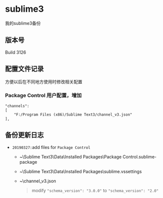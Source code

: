 # sublime3
我的sublime3备份

## 版本号
Build 3126

## 配置文件记录
方便以后在不同地方使用时修改相关配置
### Package Control 用户配置，增加

```
"channels":
[
	"F:/Program Files (x86)/Sublime Text3/channel_v3.json"
],
```
	
## 备份更新日志

- `20190327:`add files for `Package Control`
	- ~\Sublime Text3\Data\Installed Packages\Package Control.sublime-package
	- ~\Sublime Text3\Data\Installed Packages\sublime.vssettings
	- ~\channel_v3.json

		> modify `"schema_version": "3.0.0"` to `"schema_version": "2.0"`